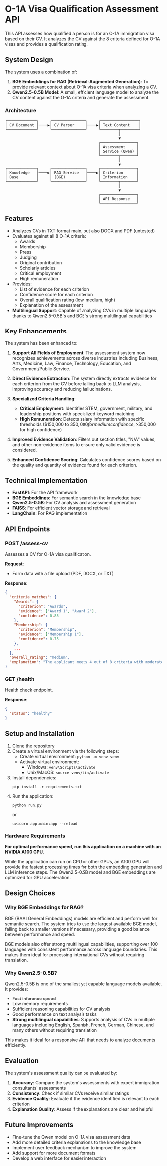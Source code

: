 # O-1A Visa Qualification Assessment API

This API assesses how qualified a person is for an O-1A immigration visa based on their CV. It analyzes the CV against the 8 criteria defined for O-1A visas and provides a qualification rating.

## System Design

The system uses a combination of:

1. **BGE Embeddings for RAG (Retrieval-Augmented Generation)**: To provide relevant context about O-1A visa criteria when analyzing a CV.
2. **Qwen2.5-0.5B Model**: A small, efficient language model to analyze the CV content against the O-1A criteria and generate the assessment.

### Architecture

```
┌─────────────┐     ┌───────────────┐     ┌─────────────────┐
│ CV Document │────▶│ CV Parser     │────▶│ Text Content    │
└─────────────┘     └───────────────┘     └────────┬────────┘
                                                   │
                                                   ▼
                                          ┌────────────────┐
                                          │ Assessment     │
                                          │ Service (Qwen) │
                                          └────────┬───────┘
                                                   │
                                                   ▼
┌─────────────┐     ┌───────────────┐     ┌────────────────┐
│ Knowledge   │────▶│ RAG Service   │────▶│ Criterion      │
│ Base        │     │ (BGE)         │     │ Information    │
└─────────────┘     └───────────────┘     └────────┬───────┘
                                                   │
                                                   ▼
                                          ┌────────────────┐
                                          │ API Response   │
                                          └────────────────┘
```

## Features

- Analyzes CVs in TXT format main, but also DOCX and PDF (untested)
- Evaluates against all 8 O-1A criteria:
  - Awards
  - Membership
  - Press
  - Judging
  - Original contribution
  - Scholarly articles
  - Critical employment
  - High remuneration
- Provides:
  - List of evidence for each criterion
  - Confidence score for each criterion
  - Overall qualification rating (low, medium, high)
  - Explanation of the assessment
- **Multilingual Support**: Capable of analyzing CVs in multiple languages thanks to Qwen2.5-0.5B's and BGE's strong multilingual capabilities

## Key Enhancements

The system has been enhanced to:

1. **Support All Fields of Employment**: The assessment system now recognizes achievements across diverse industries including Business, Arts, Medicine, Law, Finance, Technology, Education, and Government/Public Service.

2. **Direct Evidence Extraction**: The system directly extracts evidence for each criterion from the CV before falling back to LLM analysis, improving accuracy and reducing hallucinations.

3. **Specialized Criteria Handling**:

   - **Critical Employment**: Identifies STEM, government, military, and leadership positions with specialized keyword matching
   - **High Remuneration**: Detects salary information with specific thresholds ($150,000 to $350,000 for medium confidence, >$350,000 for high confidence)

4. **Improved Evidence Validation**: Filters out section titles, "N/A" values, and other non-evidence items to ensure only valid evidence is considered.

5. **Enhanced Confidence Scoring**: Calculates confidence scores based on the quality and quantity of evidence found for each criterion.

## Technical Implementation

- **FastAPI**: For the API framework
- **BGE Embeddings**: For semantic search in the knowledge base
- **Qwen2.5-0.5B**: For CV analysis and assessment generation
- **FAISS**: For efficient vector storage and retrieval
- **LangChain**: For RAG implementation

## API Endpoints

### POST /assess-cv

Assesses a CV for O-1A visa qualification.

**Request**:

- Form data with a file upload (PDF, DOCX, or TXT)

**Response**:

```json
{
  "criteria_matches": {
    "Awards": {
      "criterion": "Awards",
      "evidence": ["Award 1", "Award 2"],
      "confidence": 0.85
    },
    "Membership": {
      "criterion": "Membership",
      "evidence": ["Membership 1"],
      "confidence": 0.75
    },
    ...
  },
  "overall_rating": "medium",
  "explanation": "The applicant meets 4 out of 8 criteria with moderate confidence..."
}
```

### GET /health

Health check endpoint.

**Response**:

```json
{
  "status": "healthy"
}
```

## Setup and Installation

1. Clone the repository
2. Create a virtual environment via the following steps:
   - Create virtual environment: `python -m venv venv`
   - Activate virtual environment:
     - Windows: `venv\Scripts\activate`
     - Unix/MacOS: `source venv/bin/activate`
3. Install dependencies:
   ```
   pip install -r requirements.txt
   ```
4. Run the application:
   ```
   python run.py
   ```
   or
   ```
   uvicorn app.main:app --reload
   ```

### Hardware Requirements

**For optimal performance speed, run this application on a machine with an NVIDIA A100 GPU.**

While the application can run on CPU or other GPUs, an A100 GPU will provide the fastest processing times for both the embedding generation and LLM inference steps. The Qwen2.5-0.5B model and BGE embeddings are optimized for GPU acceleration.

## Design Choices

### Why BGE Embeddings for RAG?

BGE (BAAI General Embeddings) models are efficient and perform well for semantic search. The system tries to use the largest available BGE model, falling back to smaller versions if necessary, providing a good balance between performance and speed.

BGE models also offer strong multilingual capabilities, supporting over 100 languages with consistent performance across language boundaries. This makes them ideal for processing international CVs without requiring translation.

### Why Qwen2.5-0.5B?

Qwen2.5-0.5B is one of the smallest yet capable language models available. It provides:

- Fast inference speed
- Low memory requirements
- Sufficient reasoning capabilities for CV analysis
- Good performance on text analysis tasks
- **Strong multilingual capabilities**: Supports analysis of CVs in multiple languages including English, Spanish, French, German, Chinese, and many others without requiring translation

This makes it ideal for a responsive API that needs to analyze documents efficiently.

## Evaluation

The system's assessment quality can be evaluated by:

1. **Accuracy**: Compare the system's assessments with expert immigration consultants' assessments
2. **Consistency**: Check if similar CVs receive similar ratings
3. **Evidence Quality**: Evaluate if the evidence identified is relevant to each criterion
4. **Explanation Quality**: Assess if the explanations are clear and helpful

## Future Improvements

- Fine-tune the Qwen model on O-1A visa assessment data
- Add more detailed criteria explanations to the knowledge base
- Implement user feedback mechanism to improve the system
- Add support for more document formats
- Develop a web interface for easier interaction
